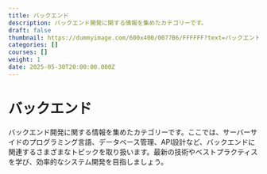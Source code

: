 ```yaml
---
title: バックエンド
description: バックエンド開発に関する情報を集めたカテゴリーです。
draft: false
thumbnail: https://dummyimage.com/600x400/0077B6/FFFFFF?text=バックエンド
categories: []
courses: []
weight: 1
date: 2025-05-30T20:00:00.000Z
---
```


# バックエンド

バックエンド開発に関する情報を集めたカテゴリーです。ここでは、サーバーサイドのプログラミング言語、データベース管理、API設計など、バックエンドに関連するさまざまなトピックを取り扱います。最新の技術やベストプラクティスを学び、効率的なシステム開発を目指しましょう。
